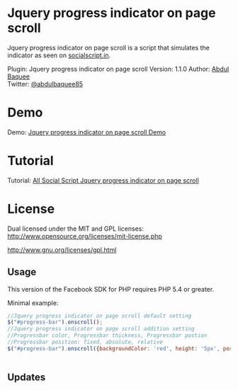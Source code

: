 Jquery progress indicator on page scroll
===============

Jquery progress indicator on page scroll is a script that simulates the indicator as seen on [socialscript.in](http://www.socialscript.in/).

Plugin: Jquery progress indicator on page scroll
Version: 1.1.0
Author: [Abdul Baquee](http://www.socialscript.in/)  
Twitter: [@abdulbaquee85](http://www.twitter.com/abdulbaquee85)

Demo
===============
Demo: [Jquery progress indicator on page scroll Demo](http://www.socialscript.in/jquery-plugins/jquery-progressbar/examples/)

Tutorial
===============
Tutorial: [All Social Script Jquery progress indicator on page scroll](http://www.socialscript.in/jquery-progress-indicator-on-page-scroll/)  

License
===============
Dual licensed under the MIT and GPL licenses:
http://www.opensource.org/licenses/mit-license.php

http://www.gnu.org/licenses/gpl.html

Usage
-----
This version of the Facebook SDK for PHP requires PHP 5.4 or greater.

Minimal example:

```js
//Jquery progress indicator on page scroll default setting
$("#progress-bar").onscroll();
//Jquery progress indicator on page scroll addition setting
//Progressbar color, Progressbar thickness, Progressbar postion
//Progressbar position: fixed, absolute, relative
$("#progress-bar").onscroll({backgroundColor: 'red', height: '5px', position: 'fixed'});
                
```

Updates
-------

